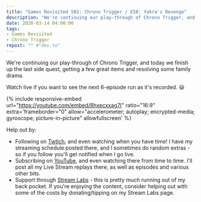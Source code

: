 ```yaml
---
title: "Games Revisited S02: Chrono Trigger / E58: Yakra's Revenge"
description: "We're continuing our play-through of Chrono Trigger, and today we finish up the last side quest, getting a few great items and resolving some family drama."
date: 2020-03-14 04:00:00
tags:
- Games Revisited
- Chrono Trigger
repost: "" #"dev.to"
---
```


We're continuing our play-through of Chrono Trigger, and today we finish up the last side quest, getting a few great items and resolving some family drama.

Watch live if you want to see the next 6-episode run as it's recorded. :smiley:
<!--more-->

{% include responsive-embed url="https://youtube.com/embed/8hxecxxag7I" ratio="16:9" extra='frameborder="0" allow="accelerometer; autoplay; encrypted-media; gyroscope; picture-in-picture" allowfullscreen' %}

Help out by:
 * Following on [Twtich](https://twitch.tv/AnonJr_Live), and even watching when you have time! I have my streaming schedule posted there, and I sometimes do random extras - so if you follow you'll get notified when I go live.
 * Subscribing on [YouTube](http://www.youtube.com/channel/UCXafqhKHbkSUIrq0LAuu0tw), and even watching there from time to time. I'll post all my Live Stream replays there, as well as episodes and various other bits.
 * Support through [Stream Labs](https://streamlabs.com/anonjr_live) - this is pretty much running out of my back pocket. If you're enjoying the content, consider helping out with some of the costs by donating/tipping on my Stream Labs page.